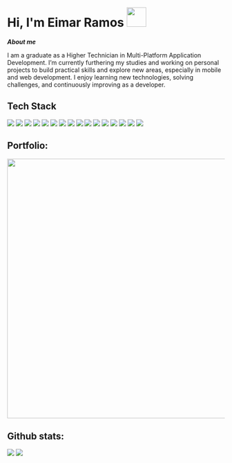 <h1 align="left"><b>Hi, I'm Eimar Ramos </b><img src="https://i.giphy.com/media/v1.Y2lkPTc5MGI3NjExYmtkb2ljajRoc2FoMXp0azd6aHdlMTNlOWhqYmo4cHR5NWVyM2F3MiZlcD12MV9pbnRlcm5hbF9naWZfYnlfaWQmY3Q9cw/Zx8bHOzanrLTkb52g6/giphy.gif" width="45"></h1>

***About me***

  I am a graduate as a Higher Technician in Multi-Platform Application Development. 
  I’m currently furthering my studies and working on personal projects to build practical skills and explore new areas, especially in mobile and web development. 
  I enjoy learning new technologies, solving challenges, and continuously improving as a developer.

## Tech Stack

<span> 
<img src="https://img.shields.io/badge/Java-007396?style=for-the-badge&logo=java&logoColor=white">
<img src="https://img.shields.io/badge/C%23-239120?style=for-the-badge&logo=c-sharp&logoColor=white">
<img src="https://img.shields.io/badge/Xamarin-3498DB?style=for-the-badge&logo=xamarin&logoColor=white">
<img src="https://img.shields.io/badge/TypeScript-3178C6?style=for-the-badge&logo=typescript&logoColor=white">
<img src="https://img.shields.io/badge/JavaScript-F7DF1E?style=for-the-badge&logo=javascript&logoColor=black">
<img src="https://img.shields.io/badge/HTML-E34F26?style=for-the-badge&logo=html5&logoColor=white">
<img src="https://img.shields.io/badge/CSS-1572B6?style=for-the-badge&logo=css3&logoColor=white">
<img src="https://img.shields.io/badge/SASS-CC6699?style=for-the-badge&logo=sass&logoColor=white">
</span>

<span>
<img src="https://img.shields.io/badge/Python-3776AB?style=for-the-badge&logo=python&logoColor=white">
<img src="https://img.shields.io/badge/Angular-DD0031?style=for-the-badge&logo=angular&logoColor=white">
<img src="https://img.shields.io/badge/React-61DAFB?style=for-the-badge&logo=react&logoColor=black">
<img src="https://img.shields.io/badge/Symfony-000000?style=for-the-badge&logo=symfony&logoColor=white">
<img src="https://img.shields.io/badge/PHP-777BB4?style=for-the-badge&logo=php&logoColor=white">
<img src="https://img.shields.io/badge/MySQL-4479A1?style=for-the-badge&logo=mysql&logoColor=white">
<img src="https://img.shields.io/badge/SQL%20Server-CC2927?style=for-the-badge&logo=microsoft-sql-server&logoColor=white">
<img src="https://img.shields.io/badge/Android%20Studio-3DDC84?style=for-the-badge&logo=android-studio&logoColor=white">
</span>

<h2>Portfolio:</h2>

<a href="https://eimar-ramos-portfolio-2024.pages.dev/" target="_blank" rel="noopener noreferrer">
  <img src="https://i.imgur.com/h3fsUKf.png" width="600">
</a>

<h2>Github stats:</h2> 

[![](https://github-readme-stats.vercel.app/api?username=eimarramos&show_icons=true&theme=tokyonight&hide_border=true&locale=en)](https://github.com/eimarramos)
[![](https://github-readme-streak-stats.herokuapp.com/?user=eimarramos&theme=material-palenight)](https://github.com/eimarramos)
